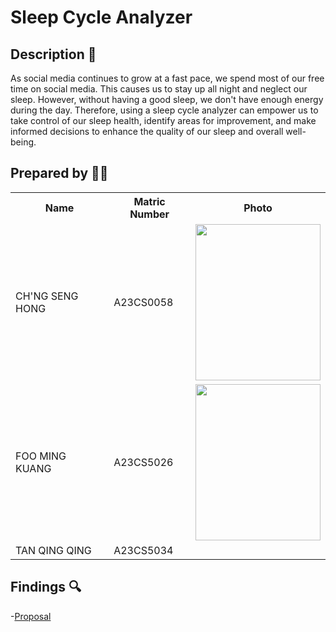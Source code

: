 # Sleep Cycle Analyzer

## Description 📝
As social media continues to grow at a fast pace, we spend most of our free time on social media. This causes us to stay up all night and neglect our sleep. However, without having a good sleep, we don't have enough energy during the day. Therefore, using a sleep cycle analyzer can empower us to take control of our sleep health, identify areas for improvement, and make informed decisions to enhance the quality of our sleep and overall well-being.

## Prepared by 🧑‍💻

<table>
  <tr>
    <th>Name</th>
    <th>Matric Number</th>
    <th>Photo</th>
  </tr>
  <tr>
    <td>CH'NG SENG HONG</td>
    <td>A23CS0058</td>
    <td><img src="https://github.com/jjn7702/SECJ1023-PT2/assets/150900178/ee315019-8a10-4db7-892c-f6a3e6ef1784" width="200" height="250">
</td>
  </tr>
  <tr>
    <td>FOO MING KUANG</td>
    <td>A23CS5026</td>
    <td><img src="https://github.com/jjn7702/SECJ1023-PT2/assets/150900178/f191eb78-40b9-4193-b934-a0f6c288dc19" width="200" height="250"> 
</td>
  </tr>
  <tr>
    <td>TAN QING QING</td>
    <td>A23CS5034</td>
    <td></td>
  </tr>
</table>


## Findings 🔍
-[Proposal](https://github.com/jjn7702/SECJ1023-PT2/tree/main/Submission/sec08_23242/DreamCatcher/Proposal)


